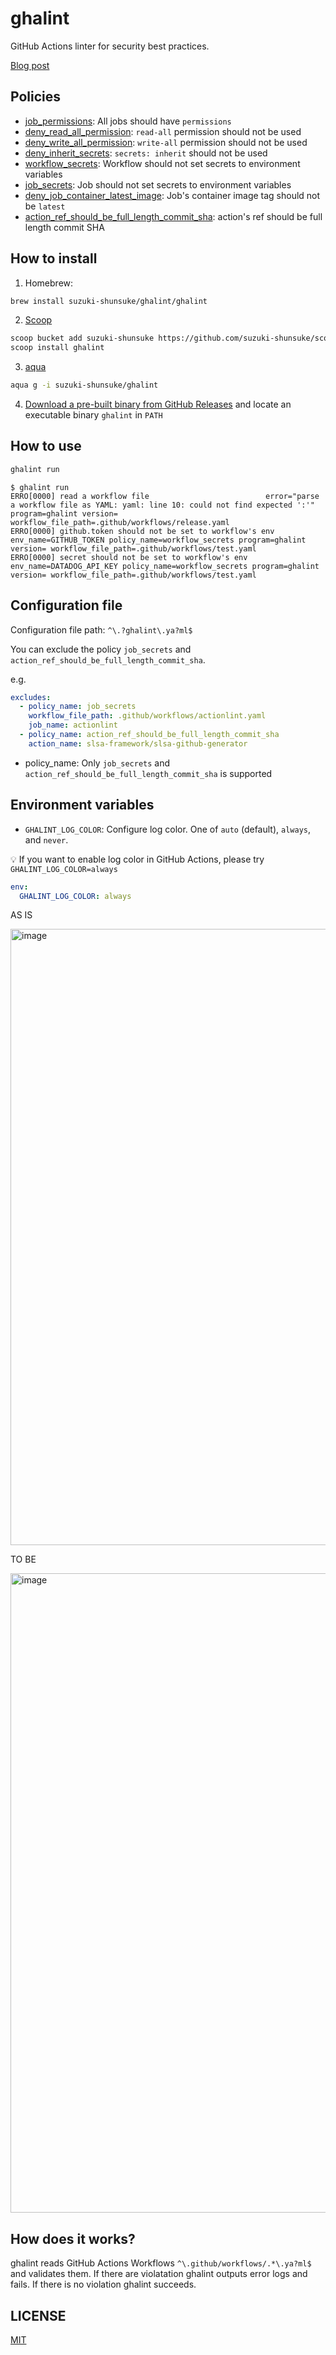 # ghalint

GitHub Actions linter for security best practices.

[Blog post](https://dev.to/suzukishunsuke/minimize-the-scope-of-secrets-and-permissions-in-github-actions-444b)

## Policies

- [job_permissions](docs/policies/001.md): All jobs should have `permissions`
- [deny_read_all_permission](docs/policies/002.md): `read-all` permission should not be used
- [deny_write_all_permission](docs/policies/003.md): `write-all` permission should not be used
- [deny_inherit_secrets](docs/policies/004.md): `secrets: inherit` should not be used
- [workflow_secrets](docs/policies/005.md): Workflow should not set secrets to environment variables
- [job_secrets](docs/policies/006.md): Job should not set secrets to environment variables
- [deny_job_container_latest_image](docs/policies/007.md): Job's container image tag should not be `latest`
- [action_ref_should_be_full_length_commit_sha](docs/policies/008.md): action's ref should be full length commit SHA

## How to install

1. Homebrew:

```sh
brew install suzuki-shunsuke/ghalint/ghalint
```

2. [Scoop](https://scoop.sh/)

```sh
scoop bucket add suzuki-shunsuke https://github.com/suzuki-shunsuke/scoop-bucket
scoop install ghalint
```

3. [aqua](https://aquaproj.github.io/)

```sh
aqua g -i suzuki-shunsuke/ghalint
```

4. [Download a pre-built binary from GitHub Releases](https://github.com/suzuki-shunsuke/ghalint/releases) and locate an executable binary `ghalint` in `PATH`

## How to use

```sh
ghalint run
```

```console
$ ghalint run
ERRO[0000] read a workflow file                          error="parse a workflow file as YAML: yaml: line 10: could not find expected ':'" program=ghalint version= workflow_file_path=.github/workflows/release.yaml
ERRO[0000] github.token should not be set to workflow's env  env_name=GITHUB_TOKEN policy_name=workflow_secrets program=ghalint version= workflow_file_path=.github/workflows/test.yaml
ERRO[0000] secret should not be set to workflow's env    env_name=DATADOG_API_KEY policy_name=workflow_secrets program=ghalint version= workflow_file_path=.github/workflows/test.yaml
```

## Configuration file

Configuration file path: `^\.?ghalint\.ya?ml$`

You can exclude the policy `job_secrets` and `action_ref_should_be_full_length_commit_sha`.

e.g.

```yaml
excludes:
  - policy_name: job_secrets
    workflow_file_path: .github/workflows/actionlint.yaml
    job_name: actionlint
  - policy_name: action_ref_should_be_full_length_commit_sha
    action_name: slsa-framework/slsa-github-generator
```

- policy_name: Only `job_secrets` and `action_ref_should_be_full_length_commit_sha` is supported

## Environment variables

- `GHALINT_LOG_COLOR`: Configure log color. One of `auto` (default), `always`, and `never`.

💡 If you want to enable log color in GitHub Actions, please try `GHALINT_LOG_COLOR=always` 

```yaml
env:
  GHALINT_LOG_COLOR: always
```

AS IS

<img width="986" alt="image" src="https://user-images.githubusercontent.com/13323303/216190768-cb09597f-5669-4907-b443-78d96b4491ab.png">

TO BE

<img width="1023" alt="image" src="https://user-images.githubusercontent.com/13323303/216190842-0c015088-dda2-4e6f-8dbe-2db89cfbf438.png">

## How does it works?

ghalint reads GitHub Actions Workflows `^\.github/workflows/.*\.ya?ml$` and validates them.
If there are violatation ghalint outputs error logs and fails.
If there is no violation ghalint succeeds.

## LICENSE

[MIT](LICENSE)
